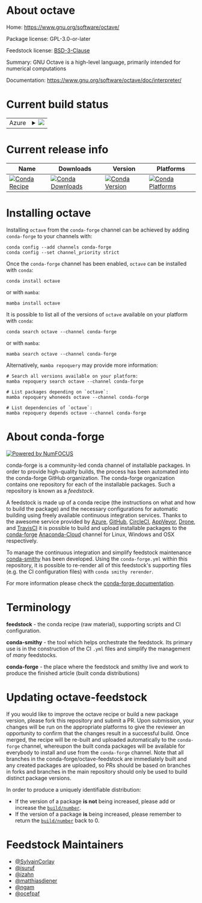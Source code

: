 About octave
============

Home: https://www.gnu.org/software/octave/

Package license: GPL-3.0-or-later

Feedstock license: [BSD-3-Clause](https://github.com/conda-forge/octave-feedstock/blob/main/LICENSE.txt)

Summary: GNU Octave is a high-level language, primarily intended for numerical computations

Documentation: https://www.gnu.org/software/octave/doc/interpreter/

Current build status
====================


<table>
    
  <tr>
    <td>Azure</td>
    <td>
      <details>
        <summary>
          <a href="https://dev.azure.com/conda-forge/feedstock-builds/_build/latest?definitionId=4913&branchName=main">
            <img src="https://dev.azure.com/conda-forge/feedstock-builds/_apis/build/status/octave-feedstock?branchName=main">
          </a>
        </summary>
        <table>
          <thead><tr><th>Variant</th><th>Status</th></tr></thead>
          <tbody><tr>
              <td>linux_64</td>
              <td>
                <a href="https://dev.azure.com/conda-forge/feedstock-builds/_build/latest?definitionId=4913&branchName=main">
                  <img src="https://dev.azure.com/conda-forge/feedstock-builds/_apis/build/status/octave-feedstock?branchName=main&jobName=linux&configuration=linux%20linux_64_" alt="variant">
                </a>
              </td>
            </tr><tr>
              <td>linux_aarch64</td>
              <td>
                <a href="https://dev.azure.com/conda-forge/feedstock-builds/_build/latest?definitionId=4913&branchName=main">
                  <img src="https://dev.azure.com/conda-forge/feedstock-builds/_apis/build/status/octave-feedstock?branchName=main&jobName=linux&configuration=linux%20linux_aarch64_" alt="variant">
                </a>
              </td>
            </tr><tr>
              <td>linux_ppc64le</td>
              <td>
                <a href="https://dev.azure.com/conda-forge/feedstock-builds/_build/latest?definitionId=4913&branchName=main">
                  <img src="https://dev.azure.com/conda-forge/feedstock-builds/_apis/build/status/octave-feedstock?branchName=main&jobName=linux&configuration=linux%20linux_ppc64le_" alt="variant">
                </a>
              </td>
            </tr><tr>
              <td>osx_64</td>
              <td>
                <a href="https://dev.azure.com/conda-forge/feedstock-builds/_build/latest?definitionId=4913&branchName=main">
                  <img src="https://dev.azure.com/conda-forge/feedstock-builds/_apis/build/status/octave-feedstock?branchName=main&jobName=osx&configuration=osx%20osx_64_" alt="variant">
                </a>
              </td>
            </tr><tr>
              <td>osx_arm64</td>
              <td>
                <a href="https://dev.azure.com/conda-forge/feedstock-builds/_build/latest?definitionId=4913&branchName=main">
                  <img src="https://dev.azure.com/conda-forge/feedstock-builds/_apis/build/status/octave-feedstock?branchName=main&jobName=osx&configuration=osx%20osx_arm64_" alt="variant">
                </a>
              </td>
            </tr>
          </tbody>
        </table>
      </details>
    </td>
  </tr>
</table>

Current release info
====================

| Name | Downloads | Version | Platforms |
| --- | --- | --- | --- |
| [![Conda Recipe](https://img.shields.io/badge/recipe-octave-green.svg)](https://anaconda.org/conda-forge/octave) | [![Conda Downloads](https://img.shields.io/conda/dn/conda-forge/octave.svg)](https://anaconda.org/conda-forge/octave) | [![Conda Version](https://img.shields.io/conda/vn/conda-forge/octave.svg)](https://anaconda.org/conda-forge/octave) | [![Conda Platforms](https://img.shields.io/conda/pn/conda-forge/octave.svg)](https://anaconda.org/conda-forge/octave) |

Installing octave
=================

Installing `octave` from the `conda-forge` channel can be achieved by adding `conda-forge` to your channels with:

```
conda config --add channels conda-forge
conda config --set channel_priority strict
```

Once the `conda-forge` channel has been enabled, `octave` can be installed with `conda`:

```
conda install octave
```

or with `mamba`:

```
mamba install octave
```

It is possible to list all of the versions of `octave` available on your platform with `conda`:

```
conda search octave --channel conda-forge
```

or with `mamba`:

```
mamba search octave --channel conda-forge
```

Alternatively, `mamba repoquery` may provide more information:

```
# Search all versions available on your platform:
mamba repoquery search octave --channel conda-forge

# List packages depending on `octave`:
mamba repoquery whoneeds octave --channel conda-forge

# List dependencies of `octave`:
mamba repoquery depends octave --channel conda-forge
```


About conda-forge
=================

[![Powered by
NumFOCUS](https://img.shields.io/badge/powered%20by-NumFOCUS-orange.svg?style=flat&colorA=E1523D&colorB=007D8A)](https://numfocus.org)

conda-forge is a community-led conda channel of installable packages.
In order to provide high-quality builds, the process has been automated into the
conda-forge GitHub organization. The conda-forge organization contains one repository
for each of the installable packages. Such a repository is known as a *feedstock*.

A feedstock is made up of a conda recipe (the instructions on what and how to build
the package) and the necessary configurations for automatic building using freely
available continuous integration services. Thanks to the awesome service provided by
[Azure](https://azure.microsoft.com/en-us/services/devops/), [GitHub](https://github.com/),
[CircleCI](https://circleci.com/), [AppVeyor](https://www.appveyor.com/),
[Drone](https://cloud.drone.io/welcome), and [TravisCI](https://travis-ci.com/)
it is possible to build and upload installable packages to the
[conda-forge](https://anaconda.org/conda-forge) [Anaconda-Cloud](https://anaconda.org/)
channel for Linux, Windows and OSX respectively.

To manage the continuous integration and simplify feedstock maintenance
[conda-smithy](https://github.com/conda-forge/conda-smithy) has been developed.
Using the ``conda-forge.yml`` within this repository, it is possible to re-render all of
this feedstock's supporting files (e.g. the CI configuration files) with ``conda smithy rerender``.

For more information please check the [conda-forge documentation](https://conda-forge.org/docs/).

Terminology
===========

**feedstock** - the conda recipe (raw material), supporting scripts and CI configuration.

**conda-smithy** - the tool which helps orchestrate the feedstock.
                   Its primary use is in the construction of the CI ``.yml`` files
                   and simplify the management of *many* feedstocks.

**conda-forge** - the place where the feedstock and smithy live and work to
                  produce the finished article (built conda distributions)


Updating octave-feedstock
=========================

If you would like to improve the octave recipe or build a new
package version, please fork this repository and submit a PR. Upon submission,
your changes will be run on the appropriate platforms to give the reviewer an
opportunity to confirm that the changes result in a successful build. Once
merged, the recipe will be re-built and uploaded automatically to the
`conda-forge` channel, whereupon the built conda packages will be available for
everybody to install and use from the `conda-forge` channel.
Note that all branches in the conda-forge/octave-feedstock are
immediately built and any created packages are uploaded, so PRs should be based
on branches in forks and branches in the main repository should only be used to
build distinct package versions.

In order to produce a uniquely identifiable distribution:
 * If the version of a package **is not** being increased, please add or increase
   the [``build/number``](https://docs.conda.io/projects/conda-build/en/latest/resources/define-metadata.html#build-number-and-string).
 * If the version of a package **is** being increased, please remember to return
   the [``build/number``](https://docs.conda.io/projects/conda-build/en/latest/resources/define-metadata.html#build-number-and-string)
   back to 0.

Feedstock Maintainers
=====================

* [@SylvainCorlay](https://github.com/SylvainCorlay/)
* [@isuruf](https://github.com/isuruf/)
* [@izahn](https://github.com/izahn/)
* [@matthiasdiener](https://github.com/matthiasdiener/)
* [@ngam](https://github.com/ngam/)
* [@ocefpaf](https://github.com/ocefpaf/)

